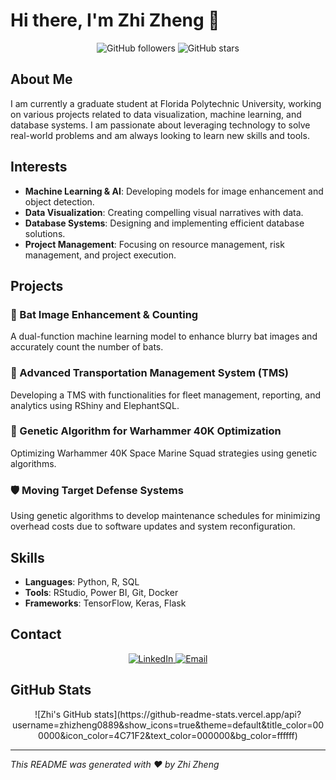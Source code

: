 # Hi there, I'm Zhi Zheng 👋

<div align="center">
  <img src="https://img.shields.io/github/followers/zhizheng0889?style=social" alt="GitHub followers">
  <img src="https://img.shields.io/github/stars/zhizheng0889?style=social" alt="GitHub stars">
</div>

## About Me

I am currently a graduate student at Florida Polytechnic University, working on various projects related to data visualization, machine learning, and database systems. I am passionate about leveraging technology to solve real-world problems and am always looking to learn new skills and tools.

## Interests

- **Machine Learning & AI**: Developing models for image enhancement and object detection.
- **Data Visualization**: Creating compelling visual narratives with data.
- **Database Systems**: Designing and implementing efficient database solutions.
- **Project Management**: Focusing on resource management, risk management, and project execution.

## Projects

### 🦇 Bat Image Enhancement & Counting
A dual-function machine learning model to enhance blurry bat images and accurately count the number of bats.

### 🚗 Advanced Transportation Management System (TMS)
Developing a TMS with functionalities for fleet management, reporting, and analytics using RShiny and ElephantSQL.

### 🔄 Genetic Algorithm for Warhammer 40K Optimization
Optimizing Warhammer 40K Space Marine Squad strategies using genetic algorithms.

### 🛡️ Moving Target Defense Systems
Using genetic algorithms to develop maintenance schedules for minimizing overhead costs due to software updates and system reconfiguration.

## Skills

- **Languages**: Python, R, SQL
- **Tools**: RStudio, Power BI, Git, Docker
- **Frameworks**: TensorFlow, Keras, Flask

## Contact

<div align="center">
  <a href="https://www.linkedin.com/in/zhi-zheng-337822120/">
    <img src="https://img.shields.io/badge/LinkedIn-Zhi%20Zheng-blue" alt="LinkedIn">
  </a>
  <a href="mailto:zhizheng0889@floridapoly.edu">
    <img src="https://img.shields.io/badge/Email-zhizheng0889%40floridapoly.edu-red" alt="Email">
  </a>
</div>

## GitHub Stats

<div align="center">
  ![Zhi's GitHub stats](https://github-readme-stats.vercel.app/api?username=zhizheng0889&show_icons=true&theme=default&title_color=000000&icon_color=4C71F2&text_color=000000&bg_color=ffffff)
</div>

---

*This README was generated with ❤️ by Zhi Zheng*
